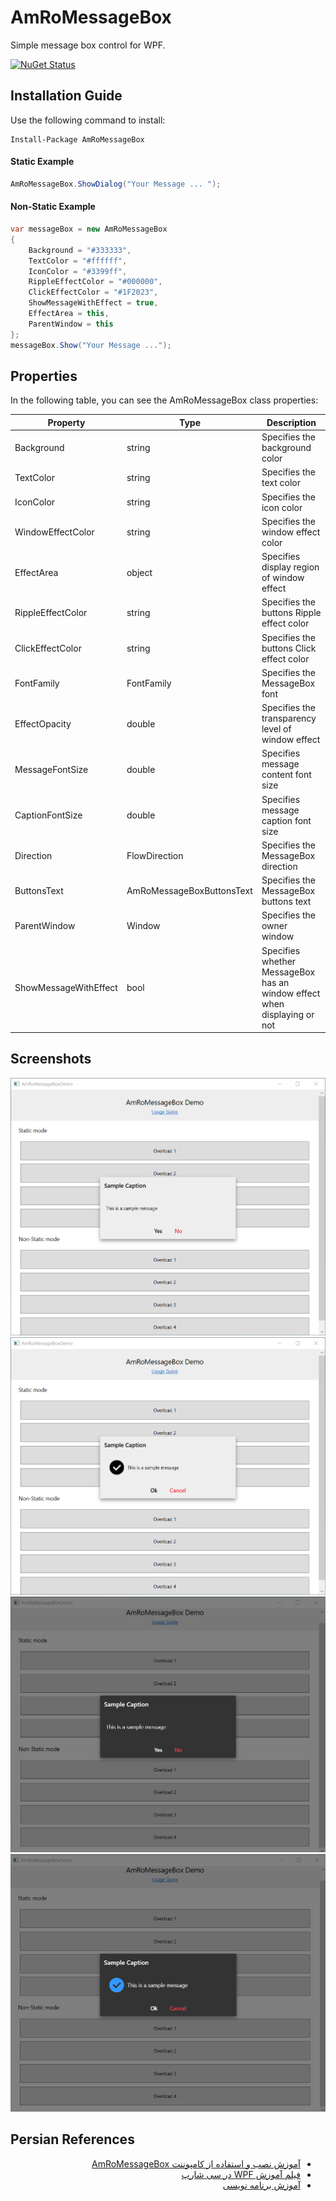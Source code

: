# AmRoMessageBox 
Simple message box control for WPF.

[![NuGet Status](https://img.shields.io/nuget/v/AmRoMessageBox.svg?style=flat&label=AmRoMessageBox)](https://www.nuget.org/packages/AmRoMessageBox/)


## Installation Guide
Use the following command to install:
```
Install-Package AmRoMessageBox
```

#### Static Example
```C#
AmRoMessageBox.ShowDialog("Your Message ... ");
```
#### Non-Static Example
```C#
var messageBox = new AmRoMessageBox
{
    Background = "#333333",
    TextColor = "#ffffff",
    IconColor = "#3399ff",
    RippleEffectColor = "#000000",
    ClickEffectColor = "#1F2023",
    ShowMessageWithEffect = true,
    EffectArea = this,
    ParentWindow = this
};
messageBox.Show("Your Message ..."); 
```

## Properties
In the following table, you can see the AmRoMessageBox class properties:

| Property  | Type | Description | 
| ------------- | ------------- | ------------- |
| Background | string | Specifies the background color |
| TextColor | string | Specifies the text color |
| IconColor | string | Specifies the icon color |
| WindowEffectColor | string | Specifies the window effect color |
| EffectArea | object | Specifies display region of window effect |
| RippleEffectColor | string | Specifies the buttons Ripple effect color |
| ClickEffectColor | string | Specifies the buttons Click effect color |
| FontFamily | FontFamily | Specifies the MessageBox font |
| EffectOpacity | double | Specifies the transparency level of window effect |
| MessageFontSize | double | Specifies message content font size |
| CaptionFontSize | double | Specifies message caption font size |
| Direction | FlowDirection | Specifies the MessageBox direction |
| ButtonsText | AmRoMessageBoxButtonsText | Specifies the MessageBox buttons text |
| ParentWindow | Window | Specifies the owner window |
| ShowMessageWithEffect | bool | Specifies whether MessageBox has an window effect when displaying or not |

## Screenshots
![AmRoMessageBox Screenshot - Not Found](Docs/Screenshots/EN/AmRoMessageBoxDemo_EN_Screenshot1.png)
![AmRoMessageBox Screenshot - Not Found](Docs/Screenshots/EN/AmRoMessageBoxDemo_EN_Screenshot2.png)
![AmRoMessageBox Screenshot - Not Found](Docs/Screenshots/EN/AmRoMessageBoxDemo_EN_Screenshot3.png)
![AmRoMessageBox Screenshot - Not Found](Docs/Screenshots/EN/AmRoMessageBoxDemo_EN_Screenshot4.png)

## Persian References
<div>
    <ul dir="rtl">
        <li dir="rtl"><a href="https://sourcesara.com/messagebox-component-for-wpf/">آموزش نصب و استفاده از کامپوننت AmRoMessageBox</a></li>
        <li dir="rtl"><a href="https://sourcesara.com/wpf-tutorial-video-in-csharp-from-elementary-to-advanced/">فیلم آموزش WPF در سی شارپ</a></li>
        <li dir="rtl"><a href="https://sourcesara.com/">آموزش برنامه نویسی</a></li>
    </ul>
</div>

